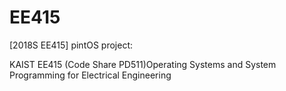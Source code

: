 # EE415
[2018S EE415] pintOS project:

KAIST EE415 (Code Share PD511)Operating Systems and System Programming for Electrical Engineering
